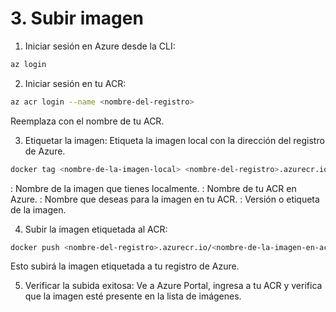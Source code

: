 # 3. Subir imagen

1. Iniciar sesión en Azure desde la CLI:

```bash
az login
```

2. Iniciar sesión en tu ACR:

```bash
az acr login --name <nombre-del-registro>
```
Reemplaza <nombre-del-registro> con el nombre de tu ACR.

3. Etiquetar la imagen: Etiqueta la imagen local con la dirección del registro de Azure.

```bash
docker tag <nombre-de-la-imagen-local> <nombre-del-registro>.azurecr.io/<nombre-de-la-imagen-en-acr>:<tag>
```
<nombre-de-la-imagen-local>: Nombre de la imagen que tienes localmente.
<nombre-del-registro>: Nombre de tu ACR en Azure.
<nombre-de-la-imagen-en-acr>: Nombre que deseas para la imagen en tu ACR.
<tag>: Versión o etiqueta de la imagen.

4. Subir la imagen etiquetada al ACR:

```bash
docker push <nombre-del-registro>.azurecr.io/<nombre-de-la-imagen-en-acr>:<tag>
```

Esto subirá la imagen etiquetada a tu registro de Azure.

5. Verificar la subida exitosa: Ve a Azure Portal, ingresa a tu ACR y verifica que la imagen esté presente en la lista de imágenes.